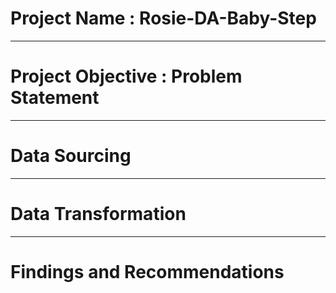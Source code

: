  # Project Name : Rosie-DA-Baby-Step

----
# Project Objective : Problem Statement 



----
# Data Sourcing



----
# Data Transformation



----
# Findings and Recommendations 
